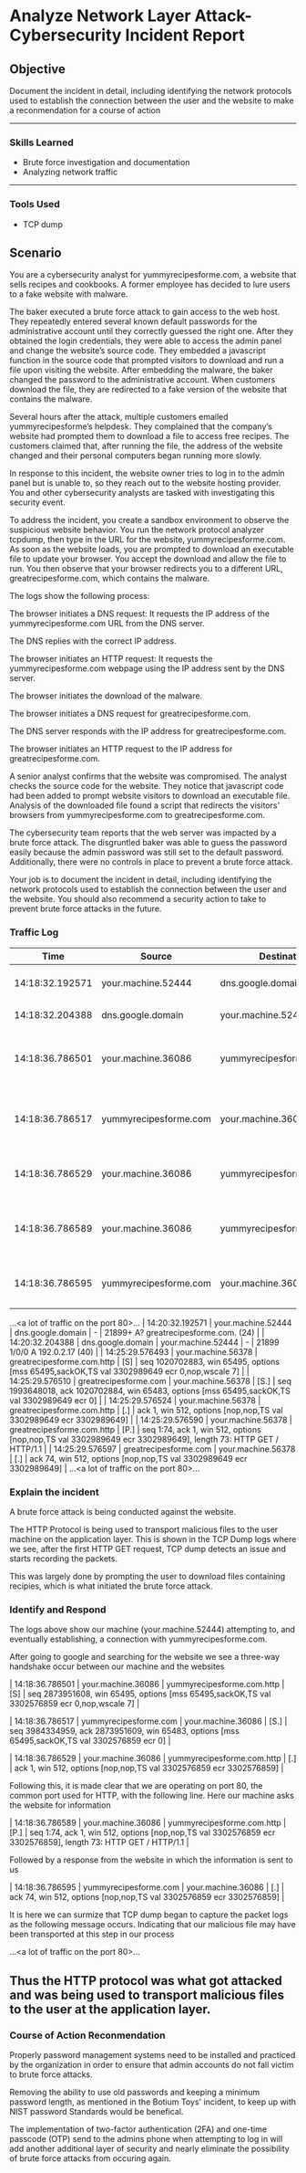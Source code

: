 # Analyze Network Layer Attack- Cybersecurity Incident Report

## Objective
Document the incident in detail, including identifying the network protocols used to establish the connection between the user and the website to make a reconmendation for a course of action


---

### Skills Learned
- Brute force investigation and documentation
- Analyzing network traffic 

---

### Tools Used

- TCP dump
  
## Scenario

You are a cybersecurity analyst for yummyrecipesforme.com, a website that sells recipes and cookbooks. A former employee has decided to lure users to a fake website with malware. 

The baker executed a brute force attack to gain access to the web host. They repeatedly entered several known default passwords for the administrative account until they correctly guessed the right one. After they obtained the login credentials, they were able to access the admin panel and change the website’s source code. They embedded a javascript function in the source code that prompted visitors to download and run a file upon visiting the website. After embedding the malware, the baker changed the password to the administrative account. When customers download the file, they are redirected to a fake version of the website that contains the malware. 

Several hours after the attack, multiple customers emailed yummyrecipesforme’s helpdesk. They complained that the company’s website had prompted them to download a file to access free recipes. The customers claimed that, after running the file, the address of the website changed and their personal computers began running more slowly. 

In response to this incident, the website owner tries to log in to the admin panel but is unable to, so they reach out to the website hosting provider. You and other cybersecurity analysts are tasked with investigating this security event.

To address the incident, you create a sandbox environment to observe the suspicious website behavior. You run the network protocol analyzer tcpdump, then type in the URL for the website, yummyrecipesforme.com. As soon as the website loads, you are prompted to download an executable file to update your browser. You accept the download and allow the file to run. You then observe that your browser redirects you to a different URL, greatrecipesforme.com, which contains the malware.  

The logs show the following process:

The browser initiates a DNS request: It requests the IP address of the yummyrecipesforme.com URL from the DNS server.

The DNS replies with the correct IP address. 

The browser initiates an HTTP request: It requests the yummyrecipesforme.com webpage using the IP address sent by the DNS server.

The browser initiates the download of the malware.

The browser initiates a DNS request for greatrecipesforme.com.

The DNS server responds with the IP address for greatrecipesforme.com.

The browser initiates an HTTP request to the IP address for greatrecipesforme.com.

A senior analyst confirms that the website was compromised. The analyst checks the source code for the website. They notice that javascript code had been added to prompt website visitors to download an executable file. Analysis of the downloaded file found a script that redirects the visitors’ browsers from yummyrecipesforme.com to greatrecipesforme.com. 

The cybersecurity team reports that the web server was impacted by a brute force attack. The disgruntled baker was able to guess the password easily because the admin password was still set to the default password. Additionally, there were no controls in place to prevent a brute force attack. 

Your job is to document the incident in detail, including identifying the network protocols used to establish the connection between the user and the website.  You should also recommend a security action to take to prevent brute force attacks in the future.

### Traffic Log
| Time           | Source                | Destination                | Flags  | Details                                                                                      |
|----------------|-----------------------|----------------------------|--------|----------------------------------------------------------------------------------------------|
| 14:18:32.192571 | your.machine.52444    | dns.google.domain           | -      | 35084+ A? yummyrecipesforme.com. (24)                                                        |
| 14:18:32.204388 | dns.google.domain     | your.machine.52444          | -      | 35084 1/0/0 A 203.0.113.22 (40)                                                              |
| 14:18:36.786501 | your.machine.36086    | yummyrecipesforme.com.http  | [S]    | seq 2873951608, win 65495, options [mss 65495,sackOK,TS val 3302576859 ecr 0,nop,wscale 7]    |
| 14:18:36.786517 | yummyrecipesforme.com | your.machine.36086          | [S.]   | seq 3984334959, ack 2873951609, win 65483, options [mss 65495,sackOK,TS val 3302576859 ecr 0] |
| 14:18:36.786529 | your.machine.36086    | yummyrecipesforme.com.http  | [.]    | ack 1, win 512, options [nop,nop,TS val 3302576859 ecr 3302576859]                           |
| 14:18:36.786589 | your.machine.36086    | yummyrecipesforme.com.http  | [P.]   | seq 1:74, ack 1, win 512, options [nop,nop,TS val 3302576859 ecr 3302576859], length 73: HTTP GET / HTTP/1.1 |
| 14:18:36.786595 | yummyrecipesforme.com | your.machine.36086          | [.]    | ack 74, win 512, options [nop,nop,TS val 3302576859 ecr 3302576859]                           |
...<a lot of traffic on the port 80>...
| 14:20:32.192571 | your.machine.52444    | dns.google.domain           | -      | 21899+ A? greatrecipesforme.com. (24)                                                        |
| 14:20:32.204388 | dns.google.domain     | your.machine.52444          | -      | 21899 1/0/0 A 192.0.2.17 (40)                                                                |
| 14:25:29.576493 | your.machine.56378    | greatrecipesforme.com.http  | [S]    | seq 1020702883, win 65495, options [mss 65495,sackOK,TS val 3302989649 ecr 0,nop,wscale 7]    |
| 14:25:29.576510 | greatrecipesforme.com | your.machine.56378          | [S.]   | seq 1993648018, ack 1020702884, win 65483, options [mss 65495,sackOK,TS val 3302989649 ecr 0] |
| 14:25:29.576524 | your.machine.56378    | greatrecipesforme.com.http  | [.]    | ack 1, win 512, options [nop,nop,TS val 3302989649 ecr 3302989649]                           |
| 14:25:29.576590 | your.machine.56378    | greatrecipesforme.com.http  | [P.]   | seq 1:74, ack 1, win 512, options [nop,nop,TS val 3302989649 ecr 3302989649], length 73: HTTP GET / HTTP/1.1 |
| 14:25:29.576597 | greatrecipesforme.com | your.machine.56378          | [.]    | ack 74, win 512, options [nop,nop,TS val 3302989649 ecr 3302989649]                           |
...<a lot of traffic on the port 80>...

### Explain the incident
A brute force attack is being conducted against the website.

The HTTP Protocol is being used to transport malicious files to the user machine on the application layer. This is shown in the TCP Dump logs where we see, after the first HTTP GET request, TCP dump detects an issue and starts recording the packets.

This was largely done by prompting the user to download files containing recipies, which is what initiated the brute force attack.


### Identify and Respond
The logs above show our machine (your.machine.52444) attempting to, and eventually establishing, a connection with yummyrecipesforme.com. 

After going to google and searching for the website we see a three-way handshake occur between our machine and the websites

| 14:18:36.786501 | your.machine.36086    | yummyrecipesforme.com.http  | [S]    | seq 2873951608, win 65495, options [mss 65495,sackOK,TS val 3302576859 ecr 0,nop,wscale 7]    |

| 14:18:36.786517 | yummyrecipesforme.com | your.machine.36086          | [S.]   | seq 3984334959, ack 2873951609, win 65483, options [mss 65495,sackOK,TS val 3302576859 ecr 0] |

| 14:18:36.786529 | your.machine.36086    | yummyrecipesforme.com.http  | [.]    | ack 1, win 512, options [nop,nop,TS val 3302576859 ecr 3302576859]                           |

Following this, it is made clear that we are operating on port 80, the common port used for HTTP, with the following line. Here our machine asks the website for information 

| 14:18:36.786589 | your.machine.36086    | yummyrecipesforme.com.http  | [P.]   | seq 1:74, ack 1, win 512, options [nop,nop,TS val 3302576859 ecr 3302576859], length 73: HTTP GET / HTTP/1.1 |

Followed by a response from the website in which the information is sent to us

| 14:18:36.786595 | yummyrecipesforme.com | your.machine.36086          | [.]    | ack 74, win 512, options [nop,nop,TS val 3302576859 ecr 3302576859]                           |

It is here we can surmize that TCP dump began to capture the packet logs as the following message occurs. Indicating that our malicious file may have been transported at this step in our process

...<a lot of traffic on the port 80>...

Thus the HTTP protocol was what got attacked and was being used to transport malicious files to the user at the application layer.
---

### Course of Action Reconmendation

Properly password management systems need to be installed and practiced by the organization in order to ensure that admin accounts do not fall victim to brute force attacks.

Removing the ability to use old passwords and keeping a minimum password length, as mentioned in the Botium Toys' incident, to keep up with NIST password Standards would be benefical.

The implementation of two-factor authentication (2FA) and one-time passcode (OTP) send to the admins phone when attempting to log in will add another additional layer of security and nearly eliminate the possibility of brute force attacks from occuring again.
